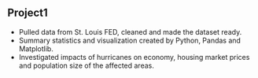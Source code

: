 
## Project1

-  Pulled data from St. Louis FED, cleaned and made the dataset ready.
-  Summary statistics and visualization created by Python, Pandas and Matplotlib.
-  Investigated  impacts of hurricanes on economy, housing market prices and population size of the affected areas.


